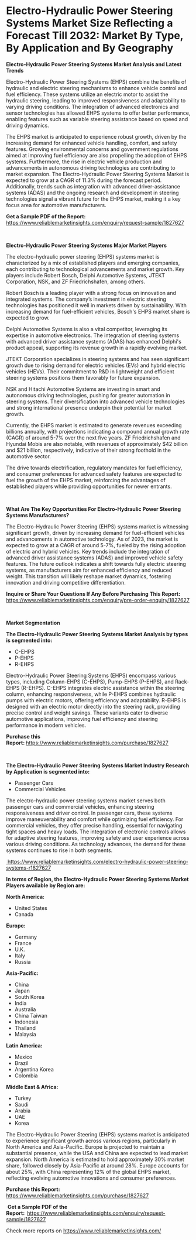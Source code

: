 <p><h1>Electro-Hydraulic Power Steering Systems Market Size Reflecting a Forecast Till 2032: Market By Type, By Application and By Geography</h1></p><p><strong>Electro-Hydraulic Power Steering Systems Market Analysis and Latest Trends</strong></p>
<p><p>Electro-Hydraulic Power Steering Systems (EHPS) combine the benefits of hydraulic and electric steering mechanisms to enhance vehicle control and fuel efficiency. These systems utilize an electric motor to assist the hydraulic steering, leading to improved responsiveness and adaptability to varying driving conditions. The integration of advanced electronics and sensor technologies has allowed EHPS systems to offer better performance, enabling features such as variable steering assistance based on speed and driving dynamics.</p><p>The EHPS market is anticipated to experience robust growth, driven by the increasing demand for enhanced vehicle handling, comfort, and safety features. Growing environmental concerns and government regulations aimed at improving fuel efficiency are also propelling the adoption of EHPS systems. Furthermore, the rise in electric vehicle production and advancements in autonomous driving technologies are contributing to market expansion. The Electro-Hydraulic Power Steering Systems Market is expected to grow at a CAGR of 11.3% during the forecast period. Additionally, trends such as integration with advanced driver-assistance systems (ADAS) and the ongoing research and development in steering technologies signal a vibrant future for the EHPS market, making it a key focus area for automotive manufacturers.</p></p>
<p><strong>Get a Sample PDF of the Report:&nbsp;</strong> <a href="https://www.reliablemarketinsights.com/enquiry/request-sample/1827627?utm_campaign=3038&utm_medium=2&utm_source=Github&utm_content=ia&utm_term=31032025&utm_id=electro-hydraulic-power-steering-systems">https://www.reliablemarketinsights.com/enquiry/request-sample/1827627</a></p>
<p>&nbsp;</p>
<p><strong>Electro-Hydraulic Power Steering Systems Major Market Players</strong></p>
<p><p>The electro-hydraulic power steering (EHPS) systems market is characterized by a mix of established players and emerging companies, each contributing to technological advancements and market growth. Key players include Robert Bosch, Delphi Automotive Systems, JTEKT Corporation, NSK, and ZF Friedrichshafen, among others.</p><p>Robert Bosch is a leading player with a strong focus on innovation and integrated systems. The company’s investment in electric steering technologies has positioned it well in markets driven by sustainability. With increasing demand for fuel-efficient vehicles, Bosch's EHPS market share is expected to grow.</p><p>Delphi Automotive Systems is also a vital competitor, leveraging its expertise in automotive electronics. The integration of steering systems with advanced driver assistance systems (ADAS) has enhanced Delphi's product appeal, supporting its revenue growth in a rapidly evolving market.</p><p>JTEKT Corporation specializes in steering systems and has seen significant growth due to rising demand for electric vehicles (EVs) and hybrid electric vehicles (HEVs). Their commitment to R&D in lightweight and efficient steering systems positions them favorably for future expansion.</p><p>NSK and Hitachi Automotive Systems are investing in smart and autonomous driving technologies, pushing for greater automation in steering systems. Their diversification into advanced vehicle technologies and strong international presence underpin their potential for market growth.</p><p>Currently, the EHPS market is estimated to generate revenues exceeding billions annually, with projections indicating a compound annual growth rate (CAGR) of around 5-7% over the next five years. ZF Friedrichshafen and Hyundai Mobis are also notable, with revenues of approximately $42 billion and $21 billion, respectively, indicative of their strong foothold in the automotive sector.</p><p>The drive towards electrification, regulatory mandates for fuel efficiency, and consumer preferences for advanced safety features are expected to fuel the growth of the EHPS market, reinforcing the advantages of established players while providing opportunities for newer entrants.</p></p>
<p>&nbsp;</p>
<p><strong>What Are The Key Opportunities For Electro-Hydraulic Power Steering Systems Manufacturers?</strong></p>
<p><p>The Electro-Hydraulic Power Steering (EHPS) systems market is witnessing significant growth, driven by increasing demand for fuel-efficient vehicles and advancements in automotive technology. As of 2023, the market is expected to grow at a CAGR of around 5-7%, fueled by the rising adoption of electric and hybrid vehicles. Key trends include the integration of advanced driver assistance systems (ADAS) and improved vehicle safety features. The future outlook indicates a shift towards fully electric steering systems, as manufacturers aim for enhanced efficiency and reduced weight. This transition will likely reshape market dynamics, fostering innovation and driving competitive differentiation.</p></p>
<p><strong>Inquire or Share Your Questions If Any Before Purchasing This Report:</strong> <a href="https://www.reliablemarketinsights.com/enquiry/pre-order-enquiry/1827627?utm_campaign=3038&utm_medium=2&utm_source=Github&utm_content=ia&utm_term=31032025&utm_id=electro-hydraulic-power-steering-systems">https://www.reliablemarketinsights.com/enquiry/pre-order-enquiry/1827627</a></p>
<p>&nbsp;</p>
<p><strong>Market Segmentation</strong></p>
<p><strong>The Electro-Hydraulic Power Steering Systems Market Analysis by types is segmented into:</strong></p>
<p><ul><li>C-EHPS</li><li>P-EHPS</li><li>R-EHPS</li></ul></p>
<p><p>Electro-Hydraulic Power Steering Systems (EHPS) encompass various types, including Column-EHPS (C-EHPS), Pump-EHPS (P-EHPS), and Rack-EHPS (R-EHPS). C-EHPS integrates electric assistance within the steering column, enhancing responsiveness, while P-EHPS combines hydraulic pumps with electric motors, offering efficiency and adaptability. R-EHPS is designed with an electric motor directly into the steering rack, providing precise control and weight savings. These variants cater to diverse automotive applications, improving fuel efficiency and steering performance in modern vehicles.</p></p>
<p><strong>Purchase this Report:&nbsp;</strong><a href="https://www.reliablemarketinsights.com/purchase/1827627?utm_campaign=3038&utm_medium=2&utm_source=Github&utm_content=ia&utm_term=31032025&utm_id=electro-hydraulic-power-steering-systems">https://www.reliablemarketinsights.com/purchase/1827627</a></p>
<p>&nbsp;</p>
<p><strong>The Electro-Hydraulic Power Steering Systems Market Industry Research by Application is segmented into:</strong></p>
<p><ul><li>Passenger Cars</li><li>Commercial Vehicles</li></ul></p>
<p><p>The electro-hydraulic power steering systems market serves both passenger cars and commercial vehicles, enhancing steering responsiveness and driver control. In passenger cars, these systems improve maneuverability and comfort while optimizing fuel efficiency. For commercial vehicles, they offer precise handling, essential for navigating tight spaces and heavy loads. The integration of electronic controls allows for adaptive steering features, improving safety and user experience across various driving conditions. As technology advances, the demand for these systems continues to rise in both segments.</p></p>
<p><a href="https://www.reliablemarketinsights.com/electro-hydraulic-power-steering-systems-r1827627?utm_campaign=3038&utm_medium=2&utm_source=Github&utm_content=ia&utm_term=31032025&utm_id=electro-hydraulic-power-steering-systems">&nbsp;https://www.reliablemarketinsights.com/electro-hydraulic-power-steering-systems-r1827627</a></p>
<p><strong>In terms of Region, the Electro-Hydraulic Power Steering Systems Market Players available by Region are:</strong></p>
<p>
    <p> <strong> North America: </strong>
        <ul>
            <li>United States</li>
            <li>Canada</li>
        </ul>
        </p> 
    <p> <strong> Europe: </strong>
        <ul>
            <li>Germany</li>
            <li>France</li>
            <li>U.K.</li>
            <li>Italy</li>
            <li>Russia</li>
        </ul>
        </p> 
    <p> <strong> Asia-Pacific: </strong>
        <ul>
            <li>China</li>
            <li>Japan</li>
            <li>South Korea</li>
            <li>India</li>
            <li>Australia</li>
            <li>China Taiwan</li>
            <li>Indonesia</li>
            <li>Thailand</li>
            <li>Malaysia</li>
        </ul>
        </p> 
    <p> <strong> Latin America: </strong>
        <ul>
            <li>Mexico</li>
            <li>Brazil</li>
            <li>Argentina Korea</li>
            <li>Colombia</li>
        </ul>
        </p> 
    <p> <strong> Middle East & Africa: </strong>
        <ul>
            <li>Turkey</li>
            <li>Saudi</li>
            <li>Arabia</li>
            <li>UAE</li>
            <li>Korea</li>
        </ul>
    </p>
    </p>
<p><p>The Electro-Hydraulic Power Steering (EHPS) systems market is anticipated to experience significant growth across various regions, particularly in North America and Asia-Pacific. Europe is projected to maintain a substantial presence, while the USA and China are expected to lead market expansion. North America is estimated to hold approximately 30% market share, followed closely by Asia-Pacific at around 28%. Europe accounts for about 25%, with China representing 12% of the global EHPS market, reflecting evolving automotive innovations and consumer preferences.</p></p>
<p><strong>Purchase this Report: </strong><a href="https://www.reliablemarketinsights.com/purchase/1827627?utm_campaign=3038&utm_medium=2&utm_source=Github&utm_content=ia&utm_term=31032025&utm_id=electro-hydraulic-power-steering-systems">https://www.reliablemarketinsights.com/purchase/1827627</a></p>
<p>&nbsp;<strong>Get a Sample PDF of the Report:&nbsp;&nbsp;</strong><a href="https://www.reliablemarketinsights.com/enquiry/request-sample/1827627?utm_campaign=3038&utm_medium=2&utm_source=Github&utm_content=ia&utm_term=31032025&utm_id=electro-hydraulic-power-steering-systems">https://www.reliablemarketinsights.com/enquiry/request-sample/1827627</a></p>
<p><strong></strong></p>
<p>Check more reports on <a href="https://www.reliablemarketinsights.com/?utm_campaign=3038&utm_medium=2&utm_source=Github&utm_content=ia&utm_term=31032025&utm_id=electro-hydraulic-power-steering-systems">https://www.reliablemarketinsights.com/</a></p>